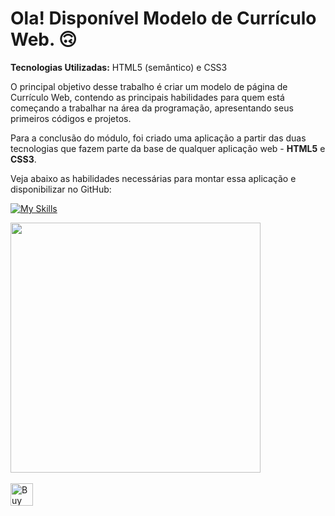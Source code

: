 # Ola! Disponível Modelo de Currículo Web. 🙃

<strong>Tecnologias Utilizadas:</strong> HTML5 (semântico) e CSS3

O principal objetivo desse trabalho é criar um modelo de página de Currículo Web, contendo as principais habilidades para quem está começando a trabalhar na área da programação, apresentando seus primeiros códigos e projetos.

Para a conclusão do módulo, foi criado uma aplicação a partir das duas tecnologias que fazem parte da base de qualquer aplicação web - <strong>HTML5</strong> e <strong>CSS3</strong>.

Veja abaixo as habilidades necessárias para montar essa aplicação e disponibilizar no GitHub: </br>

[![My Skills](https://skillicons.dev/icons?i=html,css,git)](https://skillicons.dev)

<div align="left">
<img src="https://user-images.githubusercontent.com/25811685/178155455-33b34b43-8e9a-4a0a-97d0-60797cdd174e.png" width="400px" />
</div>
</br>
<a href='https://ko-fi.com/Q5Q860KQ2' target='_blank'><img height='36' style='border:0px;height:36px;' src='https://cdn.ko-fi.com/cdn/kofi1.png?v=3' border='0' alt='Buy Me a Coffee at ko-fi.com' /></a>
